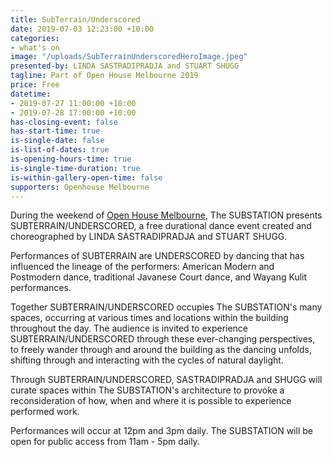 ```yaml
---
title: SubTerrain/Underscored
date: 2019-07-03 12:23:00 +10:00
categories:
- what's on
image: "/uploads/SubTerrainUnderscoredHeroImage.jpeg"
presented-by: LINDA SASTRADIPRADJA and STUART SHUGG
tagline: Part of Open House Melbourne 2019
price: Free
datetime:
- 2019-07-27 11:00:00 +10:00
- 2019-07-28 17:00:00 +10:00
has-closing-event: false
has-start-time: true
is-single-date: false
is-list-of-dates: true
is-opening-hours-time: true
is-single-time-duration: true
is-within-gallery-open-time: false
supporters: Openhouse Melbourne
---
```


During the weekend of [Open House Melbourne](https://www.openhousemelbourne.org/melbourne/the-weekend-july-2019/), The SUBSTATION presents SUBTERRAIN/UNDERSCORED, a free durational dance event created and choreographed by LINDA SASTRADIPRADJA and STUART SHUGG. 

Performances of SUBTERRAIN are UNDERSCORED by dancing that has influenced the lineage of the performers: American Modern and Postmodern dance, traditional Javanese Court dance, and Wayang Kulit performances.

Together SUBTERRAIN/UNDERSCORED occupies The SUBSTATION's many spaces, occurring at various times and locations within the building throughout the day. The audience is invited to experience SUBTERRAIN/UNDERSCORED through these ever-changing perspectives, to freely wander through and around the building as the dancing unfolds, shifting through and interacting with the cycles of natural daylight.

Through SUBTERRAIN/UNDERSCORED, SASTRADIPRADJA and  SHUGG will curate spaces within The SUBSTATION's architecture to provoke a reconsideration of how, when and where it is possible to experience performed work.

Performances will occur at 12pm and 3pm daily.
The SUBSTATION will be open for public access from 11am - 5pm daily. 